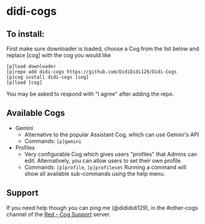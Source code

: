 # didi-cogs
## To install:
First make sure downloader is loaded, choose a Cog from the list below and replace [cog] with the cog you would like
```
[p]load downloader
[p]repo add didi-cogs https://github.com/DidiDidi129/Didi-Cogs
[p]cog install didi-cogs [cog]
[p]load [cog]
```
You may be asked to respond with "I agree" after adding the repo.

## Available Cogs
- Gemini
    - Alternative to the popular Assistant Cog, which can use Gemini's API
    - Commands: `[p]gemini`
- Profiles
    - Very configurable Cog which gives users "profiles" that Admins can edit. Alternatively, you can allow users to set their own profile.
    - Commands: `[p]profile`, `[p]profileset`
Running a command will show all available sub-commands using the help menu.
## Support
If you need help though you can ping me (@didididi129), in the #other-cogs channel of the [Red - Cog Support](https://discord.gg/red-cog-support-240154543684321280) server.
